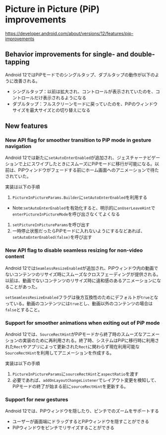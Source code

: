 # Picture in Picture (PiP) improvements

https://developer.android.com/about/versions/12/features/pip-improvements

## Behavior improvements for single- and double-tapping

Android 12ではPiPモードでのシングルタップ、ダブルタップの動作が以下のように改善される。

* シングルタップ：以前は拡大され、コントロールが表示されていたのを、コントロールだけ表示されるようになる
* ダブルタップ：フルスクリーンモードに戻っていたのを、PiPのウィンドウサイズを最大サイズとの切り替えになる

## New features

### New API flag for smoother transition to PiP mode in gesture navigation

Android 12では新たに`setAutoEnterEnabled`が追加され、ジェスチャーナビゲーションで上にスワイプしたときにスムーズにPiPモードに移行が可能になる。以前は、PiPウィンドウがフェードする前にホーム画面へのアニメーションで待たされていた。

実装は以下の手順

1. `PictureInPictureParams.Builder`に`setAutoEnterEnabled`を利用する
  * Note:`setAutoEnterEnabled`を有効化すると、明示的に`onUserLeaveHint`で`enterPictureInPictureMode`を呼び出さなくてよくなる
1. `setPictureInPictureParams`を呼び出す
1. 一時停止状態だったらPiPモードに入れないようにするなどあれば、`setAutoEnterEnabled(false)`を呼び出す

### New API flag to disable seamless resizing for non-video content

Android 12では`SeamlessResizeEnabled`が追加され、PiPウィンドウ内の動画でないコンテンツのリサイズ時にスムーズなクロスフェーディングが提供される。以前は、動画でないコンテンツのリサイズ時に違和感のあるアニメーションになることがあった。

`setSeamlessResizeEnabled`フラグは後方互換性のためにデフォルトが`true`となっている。動画のコンテンツには`true`とし、動画以外のコンテンツの場合は`false`とすること。

### Support for smoother animations when exiting out of PiP mode

Android 12では、`SourceRectHint`がPiPモードから終了時のスムーズなアニメーションの実装のために再利用される。終了時、システムはPiPに移行時に利用された`Rect`やアプリによって更新された`Rect`に関わらず現在利用可能な`SourceRectHint`を利用してアニメーションを作成する。

実装は以下の手順

1. `PictureInPictureParams`に`sourceRectHint`と`aspectRatio`を渡す
1. 必要であれば、`addOnLayoutChangeListener`でレイアウト変更を検知して、PiPモードの終了が始まる前に`sourceRectHint`を更新する。

### Support for new gestures

Android 12では、PiPウィンドウを隠したり、ピンチでのズームをサポートする

* ユーザーが画面端にドラッグするとPiPウィンドウを隠すことができる
* PiPウィンドウをピンチでリサイズすることができる
